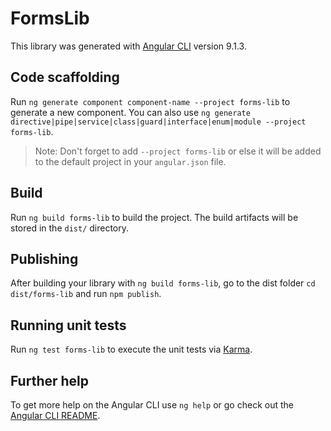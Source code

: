 # FormsLib

This library was generated with [Angular CLI](https://github.com/angular/angular-cli) version 9.1.3.

## Code scaffolding

Run `ng generate component component-name --project forms-lib` to generate a new component. You can also use `ng generate directive|pipe|service|class|guard|interface|enum|module --project forms-lib`.
> Note: Don't forget to add `--project forms-lib` or else it will be added to the default project in your `angular.json` file. 

## Build

Run `ng build forms-lib` to build the project. The build artifacts will be stored in the `dist/` directory.

## Publishing

After building your library with `ng build forms-lib`, go to the dist folder `cd dist/forms-lib` and run `npm publish`.

## Running unit tests

Run `ng test forms-lib` to execute the unit tests via [Karma](https://karma-runner.github.io).

## Further help

To get more help on the Angular CLI use `ng help` or go check out the [Angular CLI README](https://github.com/angular/angular-cli/blob/master/README.md).
